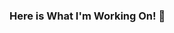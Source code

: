 ### Here is What I'm Working On! 👋

<!--
**subrotadey/subrotadey** is a ✨ _special_ ✨ repository because its `README.md` (this file) appears on your GitHub profile.

Here are some ideas to get you started:

- 🔭 I’m currently working on ... Full-Stack Web development
- 🌱 I’m currently learning ... ReactJs, NodeJs, MongoDB
- 👯 I’m looking to collaborate on ... ReactJs, NodeJs, MongoDB
- 🤔 I’m looking for help with ... 
- 💬 Ask me about ... Anything
- 📫 How to reach me: ...[Email](subrotadey540@gmail.com)
- 😄 Pronouns: ... He/Him
- ⚡ Fun fact: ... I am Half Finish
-->
